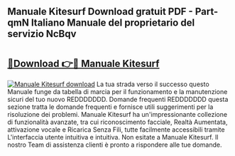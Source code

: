 ## Manuale Kitesurf Download gratuit PDF - Part-qmN Italiano Manuale del proprietario del servizio NcBqv

# <h2><a href="http://dfchw8y.blite.top/?on=Manuale+Kitesurf">🔗Download 👉🔴 Manuale Kitesurf</a></h2>

[![Manuale Kitesurf download](https://i.imgur.com/lujVjoI.png)](http://dfchw8y.blite.top/?on=Manuale+Kitesurf)
La tua strada verso il successo questo Manuale funge da tabella di marcia per il funzionamento e la manutenzione sicuri del tuo nuovo REDDDDDDD. Domande frequenti REDDDDDDD questa sezione tratta le domande frequenti e fornisce utili suggerimenti per la risoluzione dei problemi. Manuale Kitesurf ha un'impressionante collezione di funzionalità avanzate, tra cui riconoscimento facciale, Realtà Aumentata, attivazione vocale e Ricarica Senza Fili, tutte facilmente accessibili tramite L'interfaccia utente intuitiva e intuitiva. Non esitate a Manuale Kitesurf. Il nostro Team di assistenza clienti è pronto a rispondere alle tue domande.
